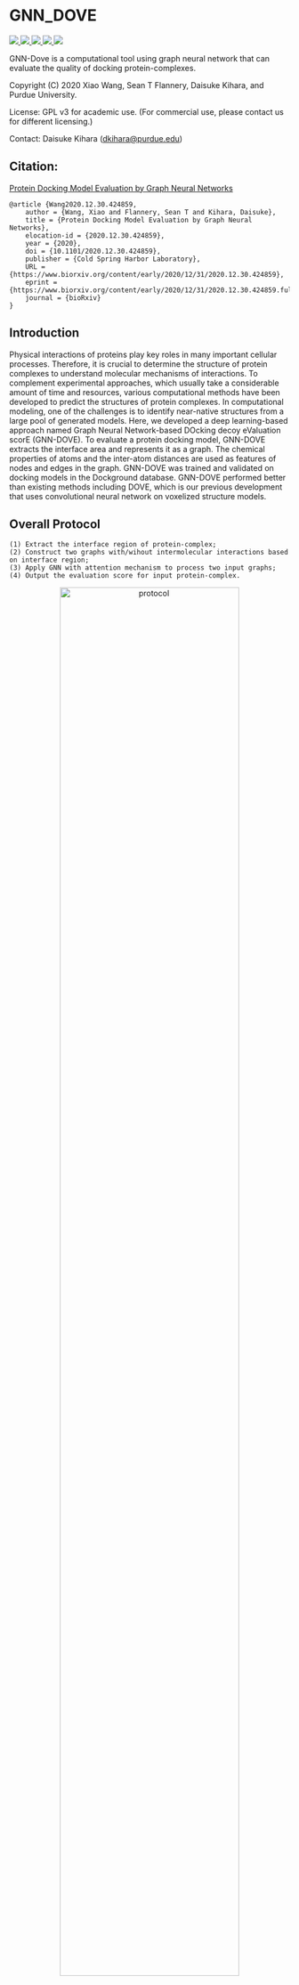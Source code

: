 # GNN_DOVE
<a href="https://github.com/marktext/marktext/releases/latest">
   <img src="https://img.shields.io/badge/GNN--DOVE-v2.0.0-green">
   <img src="https://img.shields.io/badge/platform-Linux%20%7C%20Mac%20-green">
   <img src="https://img.shields.io/badge/Language-python3-green">
   <img src="https://img.shields.io/badge/dependencies-tested-green">
   <img src="https://img.shields.io/badge/licence-GNU-green">
</a>   

GNN-Dove is a computational tool using graph neural network that can evaluate the quality of docking protein-complexes.  

Copyright (C) 2020 Xiao Wang, Sean T Flannery, Daisuke Kihara, and Purdue University. 

License: GPL v3 for academic use. (For commercial use, please contact us for different licensing.)

Contact: Daisuke Kihara (dkihara@purdue.edu)


## Citation:
[Protein Docking Model Evaluation by Graph Neural Networks](https://www.biorxiv.org/content/10.1101/2020.12.30.424859v1)  
```
@article {Wang2020.12.30.424859,
	author = {Wang, Xiao and Flannery, Sean T and Kihara, Daisuke},
	title = {Protein Docking Model Evaluation by Graph Neural Networks},
	elocation-id = {2020.12.30.424859},
	year = {2020},
	doi = {10.1101/2020.12.30.424859},
	publisher = {Cold Spring Harbor Laboratory},
	URL = {https://www.biorxiv.org/content/early/2020/12/31/2020.12.30.424859},
	eprint = {https://www.biorxiv.org/content/early/2020/12/31/2020.12.30.424859.full.pdf},
	journal = {bioRxiv}
}
```

## Introduction
Physical interactions of proteins play key roles in many important cellular processes. Therefore, it is crucial to determine the structure of protein complexes to understand molecular mechanisms of interactions. To complement experimental approaches, which usually take a considerable amount of time and resources, various computational methods have been developed to predict the structures of protein complexes. In computational modeling, one of the challenges is to identify near-native structures from a large pool of generated models. Here, we developed a deep learning-based approach named Graph Neural Network-based DOcking decoy eValuation scorE (GNN-DOVE). To evaluate a protein docking model, GNN-DOVE extracts the interface area and represents it as a graph. The chemical properties of atoms and the inter-atom distances are used as features of nodes and edges in the graph. GNN-DOVE was trained and validated on docking models in the Dockground database. GNN-DOVE performed better than existing methods including DOVE, which is our previous development that uses convolutional neural network on voxelized structure models.

## Overall Protocol
```
(1) Extract the interface region of protein-complex;
(2) Construct two graphs with/wihout intermolecular interactions based on interface region;
(3) Apply GNN with attention mechanism to process two input graphs;
(4) Output the evaluation score for input protein-complex.
```
<p align="center">
  <img src="figure/protocal.jpeg" alt="protocol" width="80%">
</p> 

## Network Architecture

<p align="center">
  <img src="figure/network.png" alt="network" width="80%">
</p> 
The illustration of graph neural network (GNN) with attention and gate-augmented mechanism (GAT)

## Pre-required software
Python 3 : https://www.python.org/downloads/    
rdkit: https://www.rdkit.org/docs/Install.html    
chimera (optional): https://www.cgl.ucsf.edu/chimera/download.html

## Installation  
### 1. [`Install git`](https://git-scm.com/book/en/v2/Getting-Started-Installing-Git) 
### 2. Clone the repository in your computer 
```
git clone git@github.com:kiharalab/GNN_DOVE.git && cd GNN_DOVE
```

### 3. Build dependencies.   
You have two options to install dependency on your computer:
#### 3.1 Install with pip and python(Ver 3.6.9).
##### 3.1.1[`install pip`](https://pip.pypa.io/en/stable/installing/).
##### 3.1.2  Install dependency in command line.
```
pip install -r requirements.txt --user
```
If you encounter any errors, you can install each library one by one:
```
pip install torch==1.7.0
pip install numpy==1.18.1
pip install scipy==1.4.1
```

#### 3.2 Install with anaconda
##### 3.2.1 [`install conda`](https://docs.conda.io/projects/conda/en/latest/user-guide/install/macos.html). 
##### 3.2.2 Install dependency in command line
```
conda create -n GNN_DOVE python=3.6.10
conda activate GNN_DOVE
pip install -r requirements.txt 
```
Each time when you want to run my code, simply activate the environment by
```
conda activate GNN_DOVE
conda deactivate(If you want to exit) 
```

## Usage
```
python3 main.py
  -h, --help            show this help message and exit
  -F F                  decoy example path
  --mode MODE           0: evaluate for single docking model 
                        1: evaluate for multi docking models
                        2: visualize attention for w/w.o intermolecular graphs from interface region
  --gpu GPU             Choose gpu id, example: '1,2'(specify use gpu 1 and 2)
  --batch_size          batch_size
  --num_workers         number of workers
  --n_graph_layer       number of GNN layer
  --d_graph_layer       dimension of GNN layer
  --n_FC_layer          number of FC layer
  --d_FC_layer          dimension of FC layer
  --initial_mu          initial value of mu
  --initial_dev         initial value of dev
  --dropout_rate        dropout_rate
  --seed SEED           random seed for shuffling
  --fold FOLD           specify fold model for prediction

```
### 1 Evaluate single protein-complex
```
python main.py --mode=0 -F [pdb_file] --gpu=[gpu_id] --fold=[fold_model_id]
```
Here -F should specify a pdb file with Receptor chain ID 'A' and ligand chain ID 'B'; --gpu is used to specify the gpu id; --fold should specify the fold model you will use, where -1 denotes that you want to use the average prediction of 4 fold models and 1,2,3,4 will choose different model for predictions. You can specify --fold=5 to use the pretrained model with a much larger benchmark (Dockground+Zdock).
The output will be kept in [Predict_Result/Single_Target]. The prediction result will be kept in Predict.txt.    
##### Example Command (Fold 1 Model):  
```
python main.py --mode=0 -F=example/input/correct.pdb --gpu=0 --fold=1
```

### 2 Evaluate many protein-complexes
```
python main.py --mode=1 -F [pdb_dir] --gpu=[gpu_id] --fold=[fold_model_id]
```
Here -F should specify the directory that inclues pdb files with Receptor chain ID 'A' and ligand chain ID 'B'; --gpu is used to specify the gpu id; --fold should specify the fold model you will use, where -1 denotes that you want to use the average prediction of 4 fold models and 1,2,3,4 will choose different model for predictions. You can specify --fold=5 to use the pretrained model with a much larger benchmark (Dockground+Zdock).
The output will be kept in [Predict_Result/Multi_Target]. The prediction results will be kept in Predict.txt.   
##### Example Command (All Model):  
```
python main.py --mode=1 -F=example/input --gpu=0 --fold=-1
```

### 3 Evaluate with model pretrained on Dockground+Zdock benchmark
#### 3.1 Evaluate single protein-complex
```
python main.py --mode=0 -F [pdb_file] --gpu=[gpu_id] --fold=5
```
Here -F should specify a pdb file with Receptor chain ID 'A' and ligand chain ID 'B'; --gpu is used to specify the gpu id.
The output will be kept in [Predict_Result/Single_Target]. The prediction result will be kept in Predict.txt.    
##### Example Command:  
```
python main.py --mode=0 -F=example/input/correct.pdb --gpu=0 --fold=5
```

#### 3.2 Evaluate many protein-complexes
```
python main.py --mode=1 -F [pdb_dir] --gpu=[gpu_id] --fold=5
```
Here -F should specify the directory that inclues pdb files with Receptor chain ID 'A' and ligand chain ID 'B'; --gpu is used to specify the gpu id.
The output will be kept in [Predict_Result/Multi_Target]. The prediction results will be kept in Predict.txt.   
##### Example Command (All Model):  
```
python main.py --mode=1 -F=example/input --gpu=0 --fold=5
```


### 4 Visualize attention for interface region
```
python main.py --mode=2 -F [pdb_file] --gpu=[gpu_id] --fold=[fold_model_id]
```
Here -F should specify a pdb file with Receptor chain ID 'A' and ligand chain ID 'B'; --gpu is used to specify the gpu id; --fold should specify the fold model you will use, where 1,2,3,4 can be used to choose different model for predictions.         
The output will be kept in [Predict_Result/Visulize_Target]. The attention of graph with/without intermolecular will be saved in attention2_receptor.pdb + attention2_ligand.pdb and attention1_receptor.pdb + attention1_ligand.pdb, respectively. To visualize attention weights, please use chimera to visualize them: https://www.cgl.ucsf.edu/chimera/docs/UsersGuide/tutorials/bfactor.html. We saved the weights for each atom in the b-factor column, you can also visualize it by pymol.     

##### Example Command (Fold 1 Model):  
```
python main.py --mode=2 -F=example/input/correct.pdb --gpu=0 --fold=1
```
Here is an visualization example:

<p align="center">
  <img src="figure/attention.jpeg" alt="network" width="80%">
</p> 

The left panel represents the graph with intermolecular interaction (attention2) and the right panel shows the graph only with covalent bonds (attention1).



## Example
### Input
1 Correct protein-Complex example: https://github.com/kiharalab/GNN_DOVE/blob/main/example/input/correct.pdb     
2 Incorrect protein-Complex example: https://github.com/kiharalab/GNN_DOVE/blob/main/example/input/incorrect.pdb
### Output
1 Single protein-complex output (mode=0): https://github.com/kiharalab/GNN_DOVE/tree/main/example/output/single    
2 Multi protein-complexes output (mode=1): https://github.com/kiharalab/GNN_DOVE/tree/main/example/output/multi      
3 Visualize graph attention (mode=2): https://github.com/kiharalab/GNN_DOVE/tree/main/example/output/visualize





